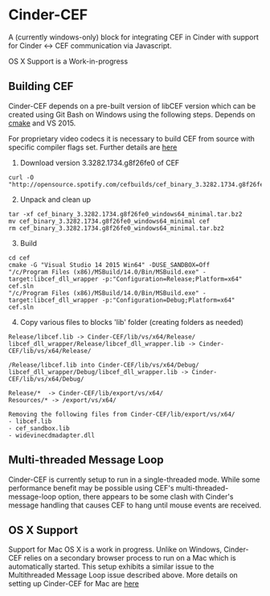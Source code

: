 # Cinder-CEF

A (currently windows-only) block for integrating CEF in Cinder with support for Cinder <-> CEF communication via Javascript.

OS X Support is a Work-in-progress

## Building CEF

Cinder-CEF depends on a pre-built version of libCEF version which can be created using Git Bash on Windows using the following steps.
Depends on [cmake](https://cmake.org/download/) and VS 2015.

For proprietary video codecs it is necessary to build CEF from source with specific compiler flags set. Further details are [here](proprietary_video_support.md)

1. Download version 3.3282.1734.g8f26fe0 of CEF

```
curl -O "http://opensource.spotify.com/cefbuilds/cef_binary_3.3282.1734.g8f26fe0_windows64_minimal.tar.bz2"
```

2. Unpack and clean up

```
tar -xf cef_binary_3.3282.1734.g8f26fe0_windows64_minimal.tar.bz2
mv cef_binary_3.3282.1734.g8f26fe0_windows64_minimal cef
rm cef_binary_3.3282.1734.g8f26fe0_windows64_minimal.tar.bz2
```

3. Build

```
cd cef
cmake -G "Visual Studio 14 2015 Win64" -DUSE_SANDBOX=Off
"/c/Program Files (x86)/MSBuild/14.0/Bin/MSBuild.exe" -target:libcef_dll_wrapper -p:"Configuration=Release;Platform=x64" cef.sln
"/c/Program Files (x86)/MSBuild/14.0/Bin/MSBuild.exe" -target:libcef_dll_wrapper -p:"Configuration=Debug;Platform=x64" cef.sln
```

4. Copy various files to blocks 'lib' folder (creating folders as needed)
```
Release/libcef.lib -> Cinder-CEF/lib/vs/x64/Release/
libcef_dll_wrapper/Release/libcef_dll_wrapper.lib -> Cinder-CEF/lib/vs/x64/Release/

/Release/libcef.lib into Cinder-CEF/lib/vs/x64/Debug/
libcef_dll_wrapper/Debug/libcef_dll_wrapper.lib -> Cinder-CEF/lib/vs/x64/Debug/

Release/*  -> Cinder-CEF/lib/export/vs/x64/
Resources/* -> /export/vs/x64/

Removing the following files from Cinder-CEF/lib/export/vs/x64/    
- libcef.lib
- cef_sandbox.lib
- widevinecdmadapter.dll
```

## Multi-threaded Message Loop

Cinder-CEF is currently setup to run in a single-threaded mode. While some performance benefit may be possible using CEF's multi-threaded-message-loop option, there appears to be some clash with Cinder's message handling that causes CEF to hang until mouse events are received.

## OS X Support

Support for Mac OS X is a work in progress. Unlike on Windows, Cinder-CEF relies on a secondary browser process to run on a Mac which is automatically started. This setup exhibits a similar issue to the Multithreaded Message Loop issue described above. More details on setting up Cinder-CEF for Mac are [here](osx_notes.md)
